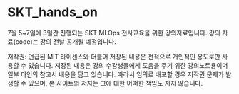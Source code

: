 # SKT_hands_on
7월 5~7일에 3일간 진행되는 SKT MLOps 전사교육을 위한 강의자료입니다.
강의 자료(code)는 강의 전날 공개될 예정입니다.

저작권: 언급된 MIT 라이센스와 더불어 저장된 내용은 전적으로 개인적인 용도로만 사용할 수 있습니다. 저장된 내용은 강의 수강생들에게 도움을 주기 위한 강의노트용이며 일부 타인의 참고서 내용을 담고 있습니다. 따라서 임의로 배포할 경우 저작권 문제가 발생할 수 있으며, 본 사이트의 저자는 그에 대한 어떠한 책임도 지지 않습니다.
